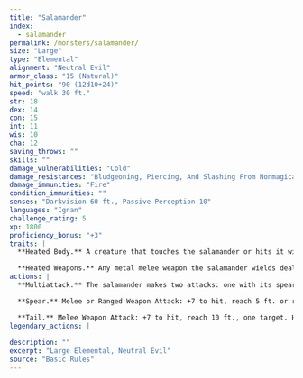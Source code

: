 ```yaml
---
title: "Salamander"
index:
  - salamander
permalink: /monsters/salamander/
size: "Large"
type: "Elemental"
alignment: "Neutral Evil"
armor_class: "15 (Natural)"
hit_points: "90 (12d10+24)"
speed: "walk 30 ft."
str: 18
dex: 14
con: 15
int: 11
wis: 10
cha: 12
saving_throws: ""
skills: ""
damage_vulnerabilities: "Cold"
damage_resistances: "Bludgeoning, Piercing, And Slashing From Nonmagical Weapons"
damage_immunities: "Fire"
condition_immunities: ""
senses: "Darkvision 60 ft., Passive Perception 10"
languages: "Ignan"
challenge_rating: 5
xp: 1800
proficiency_bonus: "+3"
traits: |
  **Heated Body.** A creature that touches the salamander or hits it with a melee attack while within 5 ft. of it takes 7 (2d6) fire damage.

  **Heated Weapons.** Any metal melee weapon the salamander wields deals an extra 3 (1d6) fire damage on a hit (included in the attack).
actions: |
  **Multiattack.** The salamander makes two attacks: one with its spear and one with its tail.

  **Spear.** Melee or Ranged Weapon Attack: +7 to hit, reach 5 ft. or range 20 ft./60 ft., one target. Hit: 11 (2d6 + 4) piercing damage, or 13 (2d8 + 4) piercing damage if used with two hands to make a melee attack, plus 3 (1d6) fire damage.

  **Tail.** Melee Weapon Attack: +7 to hit, reach 10 ft., one target. Hit: 11 (2d6 + 4) bludgeoning damage plus 7 (2d6) fire damage, and the target is grappled (escape DC 14). Until this grapple ends, the target is restrained, the salamander can automatically hit the target with its tail, and the salamander can't make tail attacks against other targets.  
legendary_actions: |
  
description: ""
excerpt: "Large Elemental, Neutral Evil"
source: "Basic Rules"
---
```

